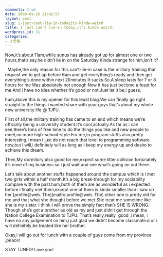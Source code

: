 ```yaml
---
comments: true
date: 2009-09-26 11:42:57
layout: post
slug: i-just-cant-lie-in-todayits-kinda-weird
title: I just can't lie-in today,it's kinda weird.
wordpress_id: 31
categories:
- 未分类
---
```


Now,it’s about 11am,while sunus has already got up for almost one or two hours,that’s say,he didn’t lie in on the Saturday.Kinda strange for him,isn’t it?

  Maybe,the only reason for this can’t-lie-in case is the military training that request we to get up before 6am and get everything’s ready and then get everything’s done within next 20minutes.It sucks.So,A sleep lasts for 7 or 8 hours for me Was absolutely not enough Now it has just become a feast for me.And i have no idea whether it’s good or not.Just let it be,i guess.

hum,above this is my opener for this least blog.We can finally go right straight to the things i wanted share with your guys that’s about my whole new university life @ TJPU.

First of all,the military training has came to an end which means we’re officially being a university student.It’s cool,actually.As far as i can see,there’s tons of free time to do the things you like and new people to meet,no more high-school-style.For me,to program stuffs also pretty interesting,I mean i just do not reach that level to programming software now,but i will,i definitely will as long as i keep my energy up and desire to achieve this dream. 

Then,My dormitory also good for me,expect some litter collision.fortunately it’s none of my business.so i just wait and see what’s going on out there.

Let’s talk about another stuffs happened around the campus which is i met two girls within a half month.It’s a big break-through for my sociability compare with the past.hum,both of them are as wonderful as i expected before i finally met them,except one of them is kinda smaller than i saw on her [profile@web. The](mailto:profile@web. The) other one is pretty old for me and that what she thought before we met.She treat me sometime like she is my sister. i think i will prove the simply fact that’s SHE IS WRONG. Though she’s got a brother as old as my and just didn’t get through the Nation College Examination to TJPU. That’s really,really  good ,i mean, i have no any judgement on him,i just glad we didn’t become classmate:d or i will definitely be treated like her brother.

Okay,i will go out for lunch with a couple of guys come from my province ,peace!

STAY TUNED! Love you!

 
